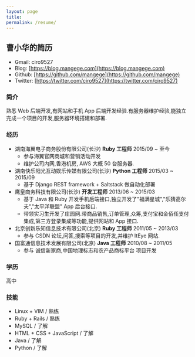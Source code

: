 ```yaml
---
layout: page
title:
permalink: /resume/
---
```


## 曹小华的简历

- Gmail: ciro9527
- Blog: [https://blog.mangege.com](https://blog.mangege.com)
- Github: [https://github.com/mangege](https://github.com/mangege)
- Twitter: [https://twitter.com/ciro9527](https://twitter.com/ciro9527)


### 简介

熟悉 Web 后端开发,有网站和手机 App 后端开发经验.有服务器维护经验,能独立完成一个项目的开发,服务器环境搭建和部署.


### 经历

- 湖南海翼电子商务股份有限公司(长沙) **Ruby 工程师** 2015/09 ~ 至今
  + 参与海翼官网商城和营销活动开发
  + 维护公司内网,香港机房, AWS 大概 50 台服务器.
- 湖南快乐阳光互动娱乐传媒有限公司(长沙) **Python 工程师** 2015/03 ~ 2015/09
  + 基于 Django REST framework + Saltstack 做自动化部署
- 鹰皇商务科技有限公司(长沙) **开发工程师** 2013/06 ~ 2015/03
  + 基于 Java 和 Ruby 开发手机后端接口,独立开发了"福满星城","乐猜高尔夫","太平洋联盟" App 后台接口.
  + 带领实习生开发了庄园网.带商品销售,订单管理,众筹,支付宝和金佰任支付集成,第三方登录集成等功能,提供网站和 App 接口.
- 北京创新乐知信息技术有限公司(北京) **Ruby 工程师** 2011/05 ~ 2013/03
  + 参与 CSDN 论坛,问答,搜索等项目的开发,并维护 ItEye 网站.
- 国富通信息技术发展有限公司(北京) **Java 工程师** 2010/08 ~ 2011/05
  + 参与 诚信新家商,中国地理标志和农产品商标平台 项目开发


### 学历

高中


### 技能

- Linux + VIM / 熟练
- Ruby + Rails / 熟练
- MySQL / 了解
- HTML + CSS + JavaScript / 了解
- Java / 了解
- Python / 了解
